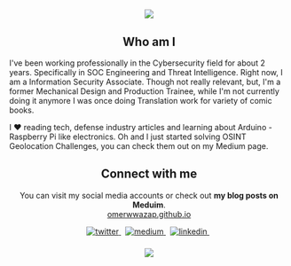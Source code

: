 <h1 align="center">
  <a href="https://git.io/typing-svg">
    <img src="https://readme-typing-svg.herokuapp.com/?lines=Hello!;I+am+Levent+Durdalı&center=true&size=25">
  </a>
</h1>
<h2 align="center">
Who am I  
</h2>
<p>
I've been working professionally in the Cybersecurity field for about 2 years. Specifically in SOC Engineering and Threat Intelligence. Right now, I am a Information Security Associate. Though not really relevant, but, I'm a former Mechanical Design and Production Trainee, while I'm not currently doing it anymore I was once doing Translation work for variety of comic books. 
</p> 
<p> I ❤️ reading tech, defense industry articles and learning about Arduino - Raspberry Pi like electronics. Oh and I just started solving OSINT Geolocation Challenges, you can check them out on my Medium page.
</p>
<h2 align="center">
Connect with me 
</h2>
<p align="center">
  You can visit my social media accounts or check out <b>my blog posts on Meduim</b>.<br>
<a target="_blank" rel="noreferrer noopener nofollow" href="https://omerwwazap.github.io/">omerwwazap.github.io</a>
</p>  

<p align="center">
<a href="https://twitter.com/omerwwazap" target="_blank">
<img src=https://img.shields.io/badge/twitter-%2300acee.svg?&style=for-the-badge&logo=twitter&logoColor=white alt=twitter style="margin-bottom: 5px;" />
</a> &nbsp;

<a href="https://medium.com/@leventd" target="_blank">
<img src=https://img.shields.io/badge/medium-%23000000.svg?&style=for-the-badge&logo=medium&logoColor=green alt=medium style="margin-bottom: 5px;" />
</a> &nbsp;

<a href="https://www.linkedin.com/in/leventdurdali/" target="_blank">
<img src=https://img.shields.io/badge/linkedin-%231E77B5.svg?&style=for-the-badge&logo=linkedin&logoColor=white alt=linkedin style="margin-bottom: 5px;" />
</a> &nbsp;
<br>
<br>
<a href="https://github.com/omerwwazap">
  <img align="center" src="https://github-readme-stats.vercel.app/api?username=omerwwazap&theme=radical&show_icons=true&count_private=true&rank_icon=github" />
</a>
</p>  
